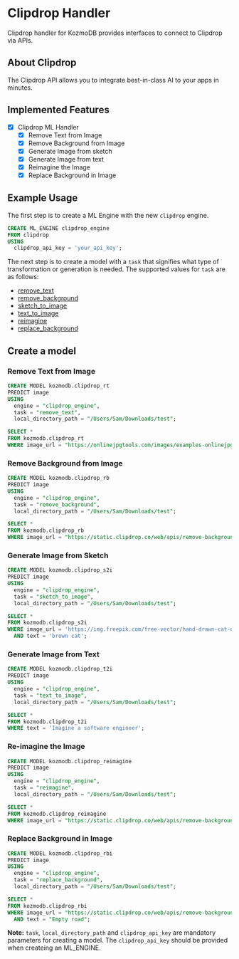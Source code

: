 # Clipdrop Handler

Clipdrop handler for KozmoDB provides interfaces to connect to Clipdrop via APIs.

## About Clipdrop

The Clipdrop API allows you to integrate best-in-class AI to your apps in minutes.

## Implemented Features

- [x] Clipdrop ML Handler
  - [x] Remove Text from Image
  - [x] Remove Background from Image
  - [x] Generate Image from sketch
  - [x] Generate Image from text
  - [x] Reimagine the Image
  - [x] Replace Background in Image

## Example Usage

The first step is to create a ML Engine with the new `clipdrop` engine.

~~~~sql
CREATE ML_ENGINE clipdrop_engine
FROM clipdrop
USING
  clipdrop_api_key = 'your_api_key';
~~~~


The next step is to create a model with a `task` that signifies what type of transformation or generation is needed. The supported values for `task` are as follows:

- [remove_text](#remove-text-from-image)
- [remove_background](#remove-background-from-image)
- [sketch_to_image](#generate-image-from-sketch)
- [text_to_image](#generate-image-from-text)
- [reimagine](#re-imagine-the-image)
- [replace_background](#replace-background-in-image)


## Create a model

### Remove Text from Image

~~~~sql
CREATE MODEL kozmodb.clipdrop_rt
PREDICT image
USING
  engine = "clipdrop_engine",
  task = "remove_text",
  local_directory_path = "/Users/Sam/Downloads/test";
~~~~

~~~~sql
SELECT *
FROM kozmodb.clipdrop_rt
WHERE image_url = "https://onlinejpgtools.com/images/examples-onlinejpgtools/calm-body-of-water-with-quote.jpg";
~~~~

### Remove Background from Image

~~~~sql
CREATE MODEL kozmodb.clipdrop_rb
PREDICT image
USING
  engine = "clipdrop_engine",
  task = "remove_background",
  local_directory_path = "/Users/Sam/Downloads/test";
~~~~

~~~~sql
SELECT *
FROM kozmodb.clipdrop_rb
WHERE image_url = "https://static.clipdrop.co/web/apis/remove-background/input.jpg";
~~~~

### Generate Image from Sketch

~~~~sql
CREATE MODEL kozmodb.clipdrop_s2i
PREDICT image
USING
  engine = "clipdrop_engine",
  task = "sketch_to_image",
  local_directory_path = "/Users/Sam/Downloads/test";
~~~~

~~~~sql
SELECT *
FROM kozmodb.clipdrop_s2i
WHERE image_url = 'https://img.freepik.com/free-vector/hand-drawn-cat-outline-illustration_23-2149266368.jpg'
  AND text = 'brown cat';
~~~~

### Generate Image from Text

~~~~sql
CREATE MODEL kozmodb.clipdrop_t2i
PREDICT image
USING
  engine = "clipdrop_engine",
  task = "text_to_image",
  local_directory_path = "/Users/Sam/Downloads/test";
~~~~

~~~~sql
SELECT *
FROM kozmodb.clipdrop_t2i
WHERE text = 'Imagine a software engineer';
~~~~

### Re-imagine the Image

~~~~sql
CREATE MODEL kozmodb.clipdrop_reimagine
PREDICT image
USING
  engine = "clipdrop_engine",
  task = "reimagine",
  local_directory_path = "/Users/Sam/Downloads/test";
~~~~

~~~~sql
SELECT *
FROM kozmodb.clipdrop_reimagine
WHERE image_url = "https://static.clipdrop.co/web/apis/remove-background/input.jpg";
~~~~

### Replace Background in Image

~~~~sql
CREATE MODEL kozmodb.clipdrop_rbi
PREDICT image
USING
  engine = "clipdrop_engine",
  task = "replace_background",
  local_directory_path = "/Users/Sam/Downloads/test";
~~~~

~~~~sql
SELECT *
FROM kozmodb.clipdrop_rbi
WHERE image_url = "https://static.clipdrop.co/web/apis/remove-background/input.jpg"
  AND text = "Empty road";
~~~~

**Note:** `task`, `local_directory_path` and `clipdrop_api_key` are mandatory parameters for creating a model. The `clipdrop_api_key` should be provided when createing an ML_ENGINE.